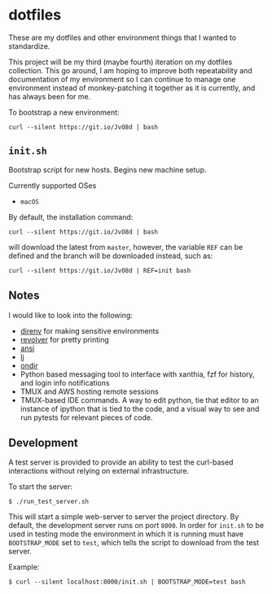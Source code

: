 # dotfiles

These are my dotfiles and other environment things that I wanted to standardize.

This project will be my third (maybe fourth) iteration on my dotfiles collection. This go around, I am hoping to improve
both repeatability and documentation of my environment so I can continue to manage one environment instead of
monkey-patching it together as it is currently, and has always been for me.


To bootstrap a new environment:
    
    curl --silent https://git.io/JvO8d | bash

## `init.sh`

Bootstrap script for new hosts. Begins new machine setup.

Currently supported OSes

- `macOS`

By default, the installation command:

    curl --silent https://git.io/JvO8d | bash

will download the latest from  `master`, however, the variable `REF` can be defined and the branch will be downloaded
instead, such as:

    curl --silent https://git.io/JvO8d | REF=init bash

## Notes

I would like to look into the following:

- [direnv](https://direnv.net/) for making sensitive environments
- [revolver](https://github.com/molovo/revolver) for pretty printing
- [ansi](https://github.com/fidian/ansi)
- [lj](https://github.com/molovo/lumberjack)
- [ondir](https://github.com/alecthomas/ondir)
- Python based messaging tool to interface with xanthia, fzf for history, and login info notifications
- TMUX and AWS hosting remote sessions
- TMUX-based IDE commands. A way to edit python, tie that editor to an instance of ipython that is tied to the code,
  and a visual way to see and run pytests for relevant pieces of code.

## Development

A test server is provided to provide an ability to test the curl-based interactions without relying on external
infrastructure.

To start the server:

    $ ./run_test_server.sh

This will start a simple web-server to server the project directory. By default, the development server runs on port
`8000`. In order for `init.sh` to be used in testing mode the environment in which it is running must have
`BOOTSTRAP_MODE` set to `test`, which tells the script to download from the test server.

Example:

    $ curl --silent localhost:8000/init.sh | BOOTSTRAP_MODE=test bash
